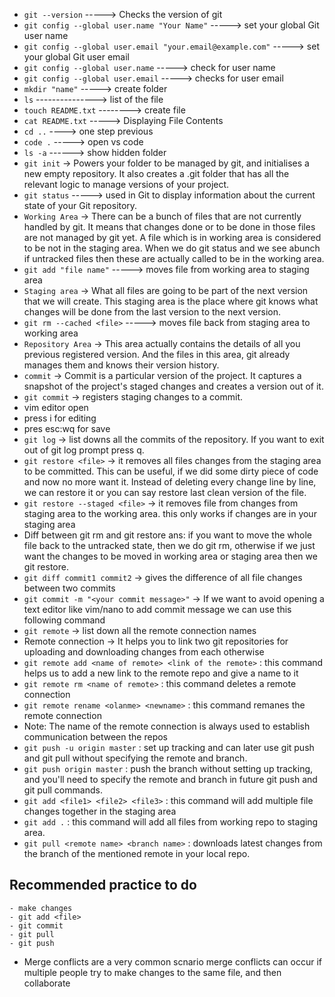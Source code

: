 - `git --version` -----> Checks the version of git
- `git config --global user.name "Your Name"` ----->  set your global Git user name
- `git config --global user.email "your.email@example.com"` ----->  set your global Git user email
- `git config --global user.name` -----> check for user name
- `git config --global user.email` -----> checks for user email
- `mkdir "name"` -----> create folder
- `ls` ---------------> list of the file
- `touch README.txt` --------> create file
- `cat README.txt` ----->  Displaying File Contents
- `cd ..` ----> one step previous
- `code .` -----> open vs code
- `ls -a` ------> show hidden folder 
- `git init` -> Powers your folder to be managed by git, and initialises a new empty repository. It also creates a .git folder that has all the relevant logic to manage versions of your project.
- `git status` -----> used in Git to display information about the current state of your Git repository.
- `Working Area` -> There can be a bunch of files that are not currently handled by git. It means that changes done or to be done in those files are not managed by git yet. A file which is in working area is considered to be not in the staging area. When we do git status and we see abunch if untracked files then these are actually called to be in the working area.
- `git add "file name"` -----> moves file from working area to staging area
- `Staging area` -> What all files are going to be part of the next version that we will create. This staging area is the place where git knows what changes will be done from the last version to the next version.
- `git rm --cached <file>` -----> moves file back from staging area to working area
- `Repository Area` -> This area actually contains the details of all you previous registered version. And the files in this area, git already manages them and knows their version history.
- `commit` -> Commit is a particular version of the project. It captures a snapshot of the project's staged changes and creates a version out of it.
- `git commit` -> registers staging changes to a commit.
- vim editor open
- press i for editing
- pres esc:wq for save
- `git log` -> list downs all the commits of the repository. If you want to exit out of git log prompt press q.
- `git restore <file>` -> it removes all files changes from the staging area to be committed. This can be useful, if we did some dirty piece of code and now no more want it. Instead of deleting every change line by line, we can restore it or you can say restore last clean version of the file.
- `git restore --staged <file>` -> it removes file from changes from staging area to the working area. this only works if changes are in your staging area
- Diff between git rm and git restore ans: if you want to move the whole file back to the untracked state, then we do git rm, otherwise if we just want the changes to be moved in working area or staging area then we git restore.
- `git diff commit1 commit2` -> gives the difference of all file changes between two commits
- `git commit -m "<your commit message>"` -> If we want to avoid opening a text editor like vim/nano to add commit message we can use this following command
- `git remote` -> list down all the remote connection names
- Remote connection -> It helps you to link two git repositories for uploading and downloading changes from each otherwise
- `git remote add <name of remote> <link of the remote>` : this command helps us to add a new link to the remote repo and give a name to it
- `git remote rm <name of remote>` : this command deletes a remote connection
- `git remote rename <olanme> <newname>` : this command remanes the remote connection
- Note: The name of the remote connection is always used to establish communication between the repos
- `git push -u origin master` :  set up tracking and can later use git push and git pull without specifying the remote and branch.
- `git push origin master` : push the branch without setting up tracking, and you'll need to specify the remote and branch in future git push and git pull commands.
- `git add <file1> <file2> <file3>` : this command will add multiple file changes together in the staging area
- `git add .` : this command will add all files from working repo to staging area.
- `git pull <remote name> <branch name>` : downloads latest changes from the branch of the mentioned remote in your local repo.
  
## Recommended practice to do
```
- make changes
- git add <file>
- git commit 
- git pull
- git push 

```
- Merge conflicts are a very common scnario merge conflicts can occur if multiple people try to make changes to the same file, and then collaborate